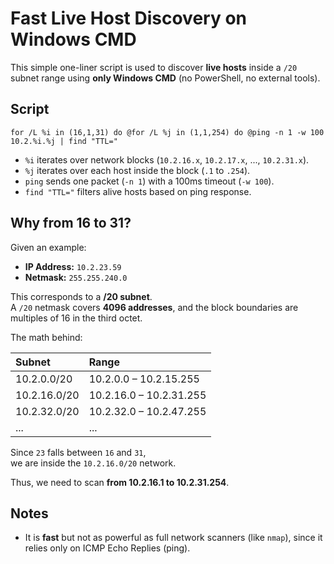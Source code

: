 # Fast Live Host Discovery on Windows CMD

This simple one-liner script is used to discover **live hosts** inside a `/20` subnet range using **only Windows CMD** (no PowerShell, no external tools).

## Script
```
for /L %i in (16,1,31) do @for /L %j in (1,1,254) do @ping -n 1 -w 100 10.2.%i.%j | find "TTL="
```
- `%i` iterates over network blocks (`10.2.16.x`, `10.2.17.x`, ..., `10.2.31.x`).
- `%j` iterates over each host inside the block (`.1` to `.254`).
- `ping` sends one packet (`-n 1`) with a 100ms timeout (`-w 100`).
- `find "TTL="` filters alive hosts based on ping response.

## Why from 16 to 31?

Given an example:

- **IP Address:** `10.2.23.59`
- **Netmask:** `255.255.240.0`

This corresponds to a **/20 subnet**.  
A `/20` netmask covers **4096 addresses**, and the block boundaries are multiples of 16 in the third octet.

The math behind:

| Subnet          | Range                  |
|:----------------|:------------------------|
| 10.2.0.0/20     | 10.2.0.0 – 10.2.15.255   |
| 10.2.16.0/20    | 10.2.16.0 – 10.2.31.255  |
| 10.2.32.0/20    | 10.2.32.0 – 10.2.47.255  |
| ...             | ...                      |

Since `23` falls between `16` and `31`,  
we are inside the `10.2.16.0/20` network.

Thus, we need to scan **from 10.2.16.1 to 10.2.31.254**.

## Notes
- It is **fast** but not as powerful as full network scanners (like `nmap`), since it relies only on ICMP Echo Replies (ping).

